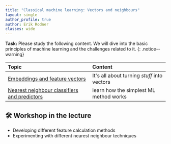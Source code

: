 ```yaml
---
title: "Classical machine learning: Vectors and neighbours"
layout: single
author_profile: true
author: Erik Rodner
classes: wide
---
```


**Task:** Please study the following content. We will dive into the basic principles of machine learning and the challenges related to it.
{: .notice--warning} 

| Topic | Content | 
| :------------- |  :---------- |
| [Embeddings and feature vectors](/modules/featurevectors/featurevectors.md) | It's all about turning *stuff* into vectors |
| [Nearest neighbour classifiers and predictors](/modules/nearest/nearest.md) | learn how the simplest ML method works |


## 🛠 Workshop in the lecture

* Developing different feature calculation methods
* Experimenting with different nearest neighbour techniques